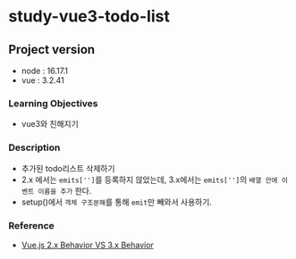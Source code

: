 # study-vue3-todo-list

## Project version

- node : 16.17.1
- vue : 3.2.41

### Learning Objectives

- vue3와 친해지기

### Description

- 추가된 todo리스트 삭제하기
- 2.x 에서는 `emits['']`를 등록하지 않았는데, 3.x에서는 `emits['']`의 `배열 안에 이벤트 이름을 추가` 한다.
- setup()에서 `객체 구조분해`를 통해 `emit`만 빼와서 사용하기.
### Reference

- [Vue.js 2.x Behavior VS 3.x Behavior](https://v3-migration.vuejs.org/breaking-changes/emits-option.html)
